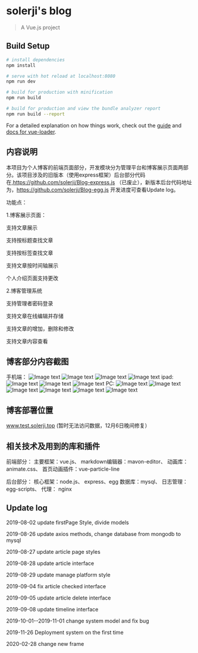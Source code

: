 # solerji's blog

> A Vue.js project

## Build Setup

``` bash
# install dependencies
npm install

# serve with hot reload at localhost:8080
npm run dev

# build for production with minification
npm run build

# build for production and view the bundle analyzer report
npm run build --report
```

For a detailed explanation on how things work, check out the [guide](http://vuejs-templates.github.io/webpack/) and [docs for vue-loader](http://vuejs.github.io/vue-loader).

## 内容说明
本项目为个人博客的前端页面部分，开发模块分为管理平台和博客展示页面两部分。该项目涉及的旧版本（使用express框架）后台部分代码在,https://github.com/solerji/Blog-express.js （已废止），新版本后台代码地址为，https://github.com/solerji/Blog-egg.js
开发进度可查看Update log。

功能点：

1.博客展示页面：

支持文章展示

支持按标题查找文章

支持按标签查找文章

支持文章按时间轴展示

个人介绍页面支持更改

2.博客管理系统

支持管理者密码登录

支持文章在线编辑并存储

支持文章的增加，删除和修改

支持文章内容查看

## 博客部分内容截图
手机端：
![Image text](https://github.com/solerji/blogPage-vue.js/blob/master/src/assets/images/small1.jpg?raw=true)
![Image text](https://github.com/solerji/blogPage-vue.js/blob/master/src/assets/images/small2.jpg?raw=true)
![Image text](https://github.com/solerji/blogPage-vue.js/blob/master/src/assets/images/small3.jpg?raw=true)
![Image text](https://github.com/solerji/blogPage-vue.js/blob/master/src/assets/images/small4.jpg?raw=true)
ipad:
![Image text](https://github.com/solerji/blogPage-vue.js/blob/master/src/assets/images/QQ20191206-2.png?raw=true)
![Image text](https://github.com/solerji/blogPage-vue.js/blob/master/src/assets/images/4.png?raw=true)
![Image text](https://github.com/solerji/blogPage-vue.js/blob/master/src/assets/images/5.png?raw=true)
PC:
![Image text](https://github.com/solerji/blogPage-vue.js/blob/master/src/assets/images/big1.png?raw=true)
![Image text](https://github.com/solerji/blogPage-vue.js/blob/master/src/assets/images/big2.png?raw=true)
![Image text](https://github.com/solerji/blogPage-vue.js/blob/master/src/assets/images/big3.png?raw=true)
![Image text](https://github.com/solerji/blogPage-vue.js/blob/master/src/assets/images/big4.png?raw=true)
![Image text](https://github.com/solerji/blogPage-vue.js/blob/master/src/assets/images/big6.png?raw=true)
![Image text](https://github.com/solerji/blogPage-vue.js/blob/master/src/assets/images/big7.png?raw=true)


## 博客部署位置
www.test.solerji.top
(暂时无法访问数据，12月6日晚间修复）

## 相关技术及用到的库和插件
前端部分：
主要框架：vue.js、
markdown编辑器：mavon-editor、
动画库：animate.css、
首页动画插件：vue-particle-line

后台部分：
核心框架：node.js、
express、egg
数据库：mysql、
日志管理：egg-scripts、
代理： nginx


## Update log
2019-08-02 update firstPage Style, divide models

2019-08-26 update axios methods, change database from mongodb to mysql

2019-08-27 update article page styles

2019-08-28 update article interface

2019-08-29 update manage platform style

2019-09-04 fix article checked interface

2019-09-05 update article delete interface

2019-09-08 update timeline interface

2019-10-01--2019-11-01 change system model and fix bug

2019-11-26 Deployment system on the first time

2020-02-28 change new frame
